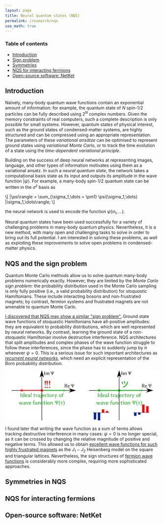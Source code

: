 ```yaml
---
layout: page
title: Neural quantum states (NQS)
permalink: /research/nqs
use_math: true
---
```


### Table of contents

- [Introduction](#introduction)
- [Sign problem](#nqs-and-the-sign-problem)
- [Symmetries](#symmetries-in-nqs)
- [NQS for interacting fermions](#nqs-for-interacting-fermions)
- [Open-source software: NetKet](#open-source-software-netket)

## Introduction

Naïvely, many-body quantum wave functions contain an exponential amount of information: for example, the quantum state of *N* spin-1/2 particles can be fully described using $2^N$ complex numbers.
Given the memory constraints of real computers, such a complete description is only possible for small systems.
However, quantum states of physical interest, such as the ground states of condensed-matter systems, are highly structured and can be compressed using an appropriate representation.
The parameters of these *variational ansätze* can be optimised to represent ground states using *variational Monte Carlo*, or to track the time evolution of a state using the *time-dependent variational principle*.

Building on the success of deep neural networks at representing images, language, and other types of information motivates using them as a variational ansatz.
In such a *neural quantum state*, the network takes a computational basis state as its input and outputs its amplitude in the wave function $|\psi\rangle$.
For example, a many-body spin-1/2 quantum state can be written in the $\sigma^z$ basis as

\\[ |\psi\rangle = \sum_{\sigma_1,\dots = \pm1} \psi(\sigma_1,\dots) |\sigma_1,\dots\rangle; \\]

the neural network is used to encode the function $\psi(\sigma_1,\dots)$.

Neural quantum states have been used successfully for a variety of challenging problems in many-body quantum physics.
Nevertheless, it is a new method, with many open and challenging tasks to solve in order to bring out its full potential.
I am interested in solving these problems, as well as exploiting these improvements to solve open problems in condensed-matter physics.

## NQS and the sign problem

Quantum Monte Carlo methods allow us to solve quantum many-body problems numerically exactly.
However, they are limited by the *Monte Carlo sign problem:* the probability distribution used in the Monte Carlo sampling is only fully positive (i.e., a valid probability distribution) for <dfn title="A Hamiltonian is stoquastic if its off-diagonal matrix elements are negative or zero.">stoquastic</dfn> Hamiltonians. These include interacting bosons and non-frustrated magnets; by contrast, fermion systems and frustrated magnets are not amenable to quantum Monte Carlo.

[I discovered that NQS may show a similar "sign problem".](https://arxiv.org/abs/2002.04613)
Ground state wave functions of stoquastic Hamiltonians have all-positive amplitudes: they are equivalent to probability distributions, which are well represented by neural networks.
By contrast, learning the ground state of a non-stoquastic Hamiltonian involve destructive interference.
NQS architectures that split amplitudes and complex phases of the wave function struggle to follow these interferences, since the phase has to suddenly jump by $\pi$ whenever $\psi=0$.
This is a serious issue for such important architectures as [*recurrent neural networks*](https://en.wikipedia.org/wiki/Recurrent_neural_network), which need an explicit representation of the Born probability distribution.

![Ansätze with separate wave function amplitudes and phases (left) cannot track destructive interferences. Writing the wave function as a sum of terms (right) improves the issue.](/assets/2022/11/zero.png)

I found later that writing the wave function as a sum of terms allows tracking destructive interference in many cases: $\psi=0$ is no longer special, as it can be crossed by changing the relative magnitude of positive and negative terms.
This allowed us to obtain [excellent wave functions for such highly frustrated magnets](https://arxiv.org/abs/2211.07749) as the $J_1-J_2$ Heisenberg model on the square and triangular lattices.
Nevertheless, the sign structures of [fermion wave functions](#nqs-for-interacting-fermions) is considerably more complex, requiring more sophisticated approaches.

## Symmetries in NQS

## NQS for interacting fermions

## Open-source software: NetKet